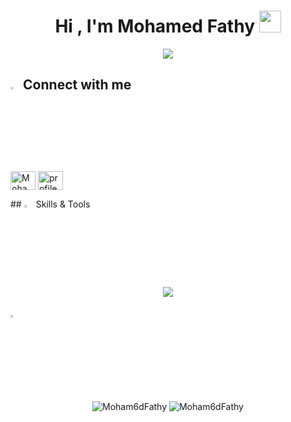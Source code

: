 <h1 align="center">Hi , I'm Mohamed Fathy <img src="https://media.giphy.com/media/hvRJCLFzcasrR4ia7z/giphy.gif" width="35"></h1>
<p align="center">
  <a href="https://github.com/DenverCoder1/readme-typing-svg"><img src="https://readme-typing-svg.herokuapp.com?font=Time+New+Roman&color=%2336ECF7&size=25&center=true&vCenter=true&width=600&height=100&lines=Software+Engineer;Backend+Developer"></a>
</p>

## <img src="https://media2.giphy.com/media/QssGEmpkyEOhBCb7e1/giphy.gif?cid=ecf05e47a0n3gi1bfqntqmob8g9aid1oyj2wr3ds3mg700bl&rid=giphy.gif" width ="3%"> Connect with me
<p align="left">
  <a href="https://linkedin.com/in/moham6d-fathy" target="blank"><img align="center" src="https://raw.githubusercontent.com/rahuldkjain/github-profile-readme-generator/master/src/images/icons/Social/linked-in-alt.svg" alt="Mohamed Fathy" height="30" width="40" /></a>
  <a href="https://www.facebook.com/people/Mohamed-Fathy/pfbid02J5x543kMkqEjBmJhwu4uwCnqhwbHsey3jvpZCCbZ2ab57b28jr1QFgCyRKneD1oGl/" target="blank"><img align="center" src="https://raw.githubusercontent.com/rahuldkjain/github-profile-readme-generator/master/src/images/icons/Social/facebook.svg" alt="profile.php?id=100007136975513" height="30" width="40" /></a>
</p>
## <img src="https://media2.giphy.com/media/QssGEmpkyEOhBCb7e1/giphy.gif?cid=ecf05e47a0n3gi1bfqntqmob8g9aid1oyj2wr3ds3mg700bl&rid=giphy.gif" width ="3%"> Skills & Tools

<p align="center">
  <a target="_blank"> <img src="https://skillicons.dev/icons?i=html,css,js,ts,nodejs,express,nestjs,mongodb,postgres,redis,docker,git,postman&perline=9"/> </a>
 
</p>

## <img src="https://media2.giphy.com/media/QssGEmpkyEOhBCb7e1/giphy.gif?cid=ecf05e47a0n3gi1bfqntqmob8g9aid1oyj2wr3ds3mg700bl&rid=giphy.gif" width ="3%"> <p>

<div align="center">
<img src="https://github-readme-stats.vercel.app/api/top-langs/?username=Moham6dFathy&layout=donut&theme=white" alt="Moham6dFathy"/>
<img src="https://github-readme-streak-stats.herokuapp.com/?user=Moham6dFathy&" alt="Moham6dFathy" />
</div>
